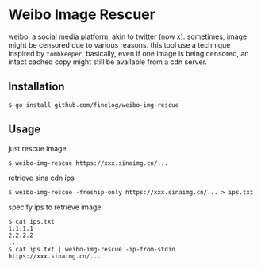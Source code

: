# Weibo Image Rescuer
weibo, a social media platform, akin to twitter (now x).
sometimes, image might be censored due to various reasons.
this tool use a technique inspired by `tombkeeper`.
basically, even if one image is being censored, an intact
cached copy might still be available from a cdn server.

## Installation
```
$ go install github.com/finelog/weibo-img-rescue
```

## Usage
just rescue image
```
$ weibo-img-rescue https://xxx.sinaimg.cn/...
```
retrieve sina cdn ips
```
$ weibo-img-rescue -freship-only https://xxx.sinaimg.cn/... > ips.txt
```
specify ips to retrieve image
```
$ cat ips.txt
1.1.1.1
2.2.2.2
...
$ cat ips.txt | weibo-img-rescue -ip-from-stdin https://xxx.sinaimg.cn/...
```
